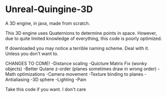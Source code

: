 # Unreal-Quingine-3D
A 3D engine, in java, made from scratch.

This 3D engine uses Quaternions to determine points in space.
However, due to quite limited knowledge of everything,
this code is poorly optimized.

If downloaded you may notice a terrible naming scheme.
Deal with it. Unless you don't want to.

CHANGES TO COME!
-Distance scaling
-Quicture Matrix Fix (wonky objects)
-Better Qulane z-order (planes sometimes draw in wrong order)
-Math optimizations
-Camera movement
-Texture binding to planes
-Antialiasing
-3D sphere
-Lighting
-Pain

Take this code if you want. I don't care
